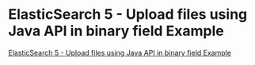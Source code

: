 # ElasticSearch 5 - Upload files using Java API in binary field Example

[ElasticSearch 5 - Upload files using Java API in binary field Example](http://newtutorials.org/java/elasticsearch-5-upload-files-using-java-api-in-binary-field-example)
